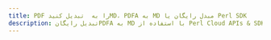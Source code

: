---title: PDF را به  تبدیل کنیدMD، PDFA به MD مبدل رایگان یا Perl SDKdescription: تبدیل رایگانPDFA به MD با استفاده از Perl Cloud APIs & SDK همچنین اسناد PDF را در Cloud ایجاد، ویرایش و رندر کنید.---